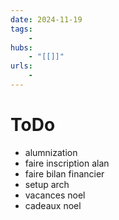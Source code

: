 ```yaml
---
date: 2024-11-19
tags:
    -
hubs:
    - "[[]]"
urls:
    -
---
```


# ToDo 

- alumnization
- faire inscription alan
- faire bilan financier
- setup arch
- vacances noel
- cadeaux noel


